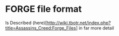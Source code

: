 # FORGE file format
Is Described (here)[http://wiki.tbotr.net/index.php?title=Assassins_Creed:Forge_Files] in far more detail
